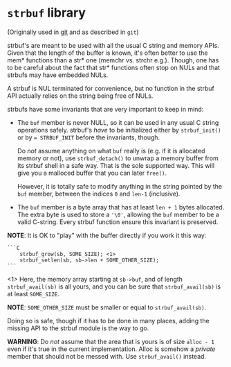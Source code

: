 # `strbuf` library

(Originally used in [git](http://github.com/git/git) and as described in `git`)

strbuf's are meant to be used with all the usual C string and memory
APIs. Given that the length of the buffer is known, it's often better to
use the mem* functions than a str* one (memchr vs. strchr e.g.).
Though, one has to be careful about the fact that str* functions often
stop on NULs and that strbufs may have embedded NULs.

A strbuf is NUL terminated for convenience, but no function in the
strbuf API actually relies on the string being free of NULs.

strbufs have some invariants that are very important to keep in mind:

  - The `buf` member is never NULL, so it can be used in any usual C
    string operations safely. strbuf's _have_ to be initialized either by
    `strbuf_init()` or by `= STRBUF_INIT` before the invariants, though.

    Do *not* assume anything on what `buf` really is (e.g. if it is
    allocated memory or not), use `strbuf_detach()` to unwrap a memory
    buffer from its strbuf shell in a safe way. That is the sole supported
    way. This will give you a malloced buffer that you can later `free()`.

    However, it is totally safe to modify anything in the string pointed by
    the `buf` member, between the indices `0` and `len-1` (inclusive).

  - The `buf` member is a byte array that has at least `len + 1` bytes
    allocated. The extra byte is used to store a `'\0'`, allowing the
    `buf` member to be a valid C-string. Every strbuf function ensure this
    invariant is preserved.

**NOTE**: It is OK to "play" with the buffer directly if you work it this
    way:

    ```C
        strbuf_grow(sb, SOME_SIZE); <1>
        strbuf_setlen(sb, sb->len + SOME_OTHER_SIZE);
    ```

<1> Here, the memory array starting at `sb->buf`, and of length
    `strbuf_avail(sb)` is all yours, and you can be sure that
    `strbuf_avail(sb)` is at least `SOME_SIZE`.

**NOTE**: `SOME_OTHER_SIZE` must be smaller or equal to `strbuf_avail(sb)`.

Doing so is safe, though if it has to be done in many places, adding the
missing API to the strbuf module is the way to go.

**WARNING**: Do _not_ assume that the area that is yours is of size
`alloc - 1` even if it's true in the current implementation. Alloc is
somehow a _private_ member that should not be messed with. Use `strbuf_avail()` instead.


